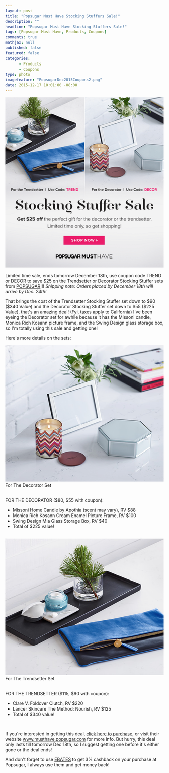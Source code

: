 ```yaml
---
layout: post
title: "Popsugar Must Have Stocking Stuffers Sale!"
description: ""
headline: "Popsugar Must Have Stocking Stuffers Sale!"
tags: [Popsugar Must Have, Products, Coupons]
comments: true
mathjax: null
published: false
featured: false
categories: 
      - Products
      - Coupons
type: photo
imagefeature: "PopsugarDec2015Coupons2.png"
date: 2015-12-17 10:01:00 -08:00
---
```


<center><a href="https://musthave.popsugar.com/p/monthly-subscription?utm_source=link&utm_medium=confirmation-page&utm_campaign=referral&utm_content=u:16301514" target="_blank">
<img src="/images/PopsugarDec2015Coupons2.png" border="0" style="border:none;max-width:100%;" alt="Popsugar Must Have Stocking Stuffers Sale" />
</a></center>

<p>Limited time sale, ends tomorrow December 18th, use coupon code TREND or DECOR to save $25 on the Trendsetter or Decorator Stocking Stuffer sets from <a href="https://musthave.popsugar.com/p/monthly-subscription?utm_source=link&utm_medium=confirmation-page&utm_campaign=referral&utm_content=u:16301514" target="_blank">POPSUGAR</a>!!! <i>Shipping note: Orders placed by December 18th will arrive by Dec. 24th!</i></p>

<p>That brings the cost of the Trendsetter Stocking Stuffer set down to $90 ($340 Value) and the Decorator Stocking Stuffer set down to $55 ($225 Value), that's an amazing deal! (Fyi, taxes apply to California) I've been eyeing the Decorator set for awhile because it has the Missoni candle, Monica Rich Kosann picture frame, and the Swing Design glass storage box, so I'm totally using this sale and getting one!</p>

<p>Here's more details on the sets:</p>

<center><a href="https://musthave.popsugar.com/p/monthly-subscription?utm_source=link&utm_medium=confirmation-page&utm_campaign=referral&utm_content=u:16301514" target="_blank">
<img src="/images/PopsugarDec2015DecoratorSet.png" border="0" style="border:none;max-width:100%;" alt="Popsugar Must Have Stocking Stuffers Sale" />
</a></center>
<figcaption>For The Decorator Set</figcaption>

<br>

<p>FOR THE DECORATOR ($80, $55 with coupon):</p>
<ul>
<li>Missoni Home Candle by Apothia (scent may vary), RV $88</li>
<li>Monica Rich Kosann Cream Enamel Picture Frame, RV $100</li>
<li>Swing Design Mia Glass Storage Box, RV $40</li>
<li>Total of $225 value!</li>
</ul>

<br>

<center><a href="https://musthave.popsugar.com/p/monthly-subscription?utm_source=link&utm_medium=confirmation-page&utm_campaign=referral&utm_content=u:16301514" target="_blank">
<img src="/images/PopsugarDec2015TrendsetterSet.png" border="0" style="border:none;max-width:100%;" alt="Popsugar Must Have Stocking Stuffers Sale" />
</a></center>
<figcaption>For The Trendsetter Set</figcaption>

<br>

<p>FOR THE TRENDSETTER ($115, $90 with coupon):</p>
<ul>
<li>Clare V. Foldover Clutch, RV $220</li>
<li>Lancer Skincare The Method: Nourish, RV $125</li>
<li>Total of $340 value!</li>
</ul>

<br>

<p>If you're interested in getting this deal, <a href="https://musthave.popsugar.com/p/monthly-subscription?utm_source=link&utm_medium=confirmation-page&utm_campaign=referral&utm_content=u:16301514" target="_blank">click here to purchase</a>, or visit their website <a href="https://musthave.popsugar.com/p/monthly-subscription?utm_source=link&utm_medium=confirmation-page&utm_campaign=referral&utm_content=u:16301514" target="_blank">www.musthave.popsugar.com</a> for more info. But hurry, this deal only lasts till tomorrow Dec 18th, so I suggest getting one before it's either gone or the deal ends!</p>

<p>And don't forget to use <a href="<a href="https://musthave.popsugar.com/p/monthly-subscription?utm_source=link&utm_medium=confirmation-page&utm_campaign=referral&utm_content=u:16301514" target="_blank">EBATES</a> to get 3% cashback on your purchase at Popsugar, I always use them and get money back!</p>
